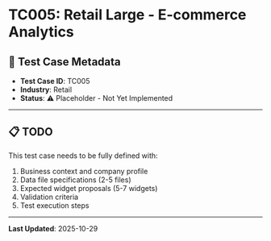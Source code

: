 # TC005: Retail Large - E-commerce Analytics

## 🏢 Test Case Metadata
- **Test Case ID**: TC005
- **Industry**: Retail
- **Status**: ⚠️ Placeholder - Not Yet Implemented

---

## 📋 TODO
This test case needs to be fully defined with:
1. Business context and company profile
2. Data file specifications (2-5 files)
3. Expected widget proposals (5-7 widgets)
4. Validation criteria
5. Test execution steps

---

**Last Updated**: 2025-10-29
